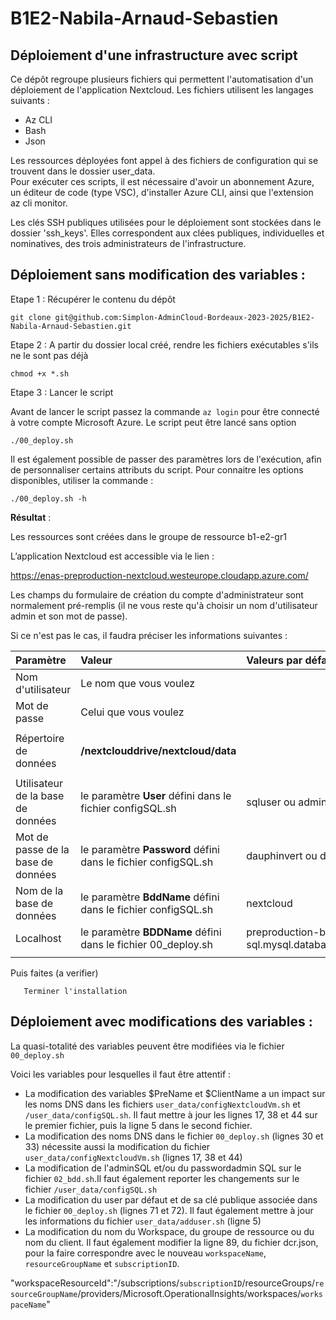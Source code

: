 # B1E2-Nabila-Arnaud-Sebastien

## Déploiement d'une infrastructure avec script

>
Ce dépôt regroupe plusieurs fichiers qui permettent l'automatisation d'un déploiement de l'application Nextcloud.
Les fichiers utilisent les langages suivants :
-	Az CLI
-	Bash 
-	Json 
>
Les ressources déployées font appel à des fichiers de configuration qui se trouvent dans le dossier user_data. \
Pour exécuter ces scripts, il est nécessaire d'avoir un abonnement Azure, un éditeur de code (type VSC), d'installer Azure CLI, ainsi que l'extension az cli monitor.

Les clés SSH publiques utilisées pour le déploiement sont stockées dans le dossier 'ssh_keys'. Elles correspondent aux clées publiques, individuelles et nominatives, des trois administrateurs de l'infrastructure.

## Déploiement sans modification des variables :
>
Etape 1 : Récupérer le contenu du dépôt
>
`git clone git@github.com:Simplon-AdminCloud-Bordeaux-2023-2025/B1E2-Nabila-Arnaud-Sebastien.git`
>
Etape 2 : A partir du dossier local créé, rendre les fichiers exécutables s'ils ne le sont pas déjà
>
`chmod +x *.sh`
>
Etape 3 : Lancer le script

Avant de lancer le script passez la commande `az login` pour être connecté à votre compte Microsoft Azure.
Le script peut être lancé sans option
>
`./00_deploy.sh`
>
Il est également possible de passer des paramètres lors de l'exécution, afin de personnaliser certains attributs du script. Pour connaitre les options disponibles, utiliser la commande :
>
`./00_deploy.sh -h`

**Résultat** :

Les ressources sont créées dans le groupe de ressource b1-e2-gr1

L’application Nextcloud est accessible via le lien : 

https://enas-preproduction-nextcloud.westeurope.cloudapp.azure.com/

Les champs du formulaire de création du compte d'administrateur sont normalement pré-remplis (il ne vous reste qu'à choisir un nom d'utilisateur admin et son mot de passe).

Si ce n'est pas le cas, il faudra préciser les informations suivantes :



| Paramètre | Valeur | Valeurs par défaut |
| :--- | :--- | :--- |
| Nom d'utilisateur | Le nom que vous voulez | |
| Mot de passe | Celui que vous voulez | |
| | | |
| Répertoire de données | **/nextclouddrive/nextcloud/data** | |
| | |
| Utilisateur de la base de données | le paramètre **User** défini dans le fichier configSQL.sh | sqluser ou adminsql |
| Mot de passe de la base de données | le paramètre **Password** défini dans le fichier configSQL.sh | dauphinvert ou dauphinrouge |
| Nom de la base de données | le paramètre **BddName** défini dans le fichier configSQL.sh | nextcloud |
| Localhost | le paramètre **BDDName** défini dans le fichier 00_deploy.sh | preproduction-bdd-sql.mysql.database.azure.com |
| | | |

Puis faites (a verifier)


	   Terminer l'installation


## Déploiement avec modifications des variables :

La quasi-totalité des variables peuvent être modifiées via le fichier `00_deploy.sh
`

Voici les variables pour lesquelles il faut être attentif :

- La modification des variables $PreName et $ClientName a un impact sur les noms DNS dans les fichiers `user_data/configNextcloudVm.sh` et `/user_data/configSQL.sh`. Il faut mettre à jour les lignes 17, 38 et 44 sur le premier fichier, puis la ligne 5 dans le second fichier.
- La modification des noms DNS dans le fichier `00_deploy.sh` (lignes 30 et 33) nécessite aussi la modification du fichier `user_data/configNextcloudVm.sh` (lignes 17, 38 et 44)
- La modification de l'adminSQL et/ou du passwordadmin SQL sur le fichier `02_bdd.sh`.Il faut également reporter les changements sur le fichier `/user_data/configSQL.sh`
- La modification du user par défaut et de sa clé publique associée dans le fichier `00_deploy.sh` (lignes 71 et 72). Il faut également mettre à jour les informations du fichier `user_data/adduser.sh` (ligne 5)
- La modification du nom du Workspace, du groupe de ressource ou du nom du client. Il faut également modifier la ligne 89, du fichier dcr.json, pour la faire correspondre avec le nouveau `workspaceName`, `resourceGroupName` et `subscriptionID`.

"workspaceResourceId":"/subscriptions/`subscriptionID`/resourceGroups/`resourceGroupName`/providers/Microsoft.OperationalInsights/workspaces/`workspaceName`" 
